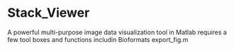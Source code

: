 # Stack_Viewer
 A powerful multi-purpose image data visualization tool in Matlab
requires a few tool boxes and functions includin Bioformats export_fig.m